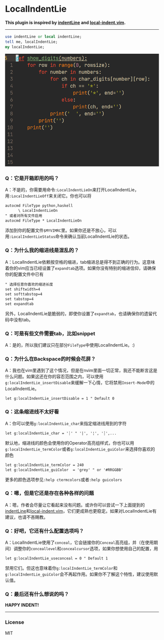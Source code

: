 # LocalIndentLie

**This plugin is inspired by [indentLine](https://github.com/Yggdroot/indentLine) and [local-indent.vim](https://github.com/tweekmonster/local-indent.vim).**



----

``` perl
use indentLine or local indentLine;
tell me, localIndentLie;
my localIndentLie;
```

![Example](https://raw.githubusercontent.com/FloatingLion/LocalIndentLie.vim/master/test/example.gif)

### Q：它是开箱即用的吗？

A：不是的，你需要用命令`:LocalIndentLieOn`来打开LocalIndentLie，用`:LocalIndentLieOff`来关闭它。你也可以将

```vim
autocmd FileType python,haskell
      \ LocalIndentLieOn
" 或者对所有文件启用
autocmd FileType * LocalIndentLieOn
```

添加到你的配置文件`$MYVIMRC`里。如果你还是不放心，可以用`:LocalIndentLieStatus`命令来确认当前LocalIndentLie的状态。

### Q：为什么我的缩进线是混乱的？

A：LocalIndentLie依赖按空格的缩进，tab缩进总是得不到正确的行为。这意味着你的vim应当已经设置了`expandtab`选项。如果你没有特别的缩进信仰，请确保你的配置文件中已有

```vim
" 选择任意你喜欢的缩进长度
set shiftwidth=4
set softtabstop=4
set tabstop=4
set expandtab
```

另外，LocalIndentLie是脆弱的，即使你设置了`expandtab`，也请确保你的遗留代码中没有tab。

### Q：可是有些文件需要tab，比如snippet

A：是的，所以我们建议只在部分`FileType`中使用LocalIndentLie。:)

### Q：为什么在Backspace的时候会花屏？

A：我也在vim里遇到了这个情况，但是在nvim里面一切正常，我还不能断言这是什么问题。如果这还在你的容忍范围之内，可以使用`g:localIndentLie_insertDisable`来缓解一下心情，它将禁用`Insert-Mode`中的LocalIndentLie。

```vim
let g:localIndentLie_insertDisable = 1 " Default 0
```

### Q：这条缩进线不太好看

A：你可以使用`g:localIndentLie_char`来指定缩进线用到的字符

```vim
let g:localIndentLie_char = '┊' " '|', '¦', '┆',...
```

默认地，缩进线的颜色会使用你的Operator高亮组样式，你也可以用`g:localIndentLie_termColor`或者`g:localIndentLie_guiColor`来选择你喜欢的颜色

```vim
let g:localIndentLie_termColor = 240
let g:localIndentLie_guiColor  = 'grey' " or '#RRGGBB'
```

更多的颜色选项参见`:help ctermcolors`或者`:help guicolors`

### Q：嗯，但是它还是存在各种各样的问题

A：嗯，作者会尽量让它看起来没有问题。或许你可以尝试一下上面提到的[indentLine](https://github.com/Yggdroot/indentLine)和[local-indent.vim](https://github.com/tweekmonster/local-indent.vim)，它们更成熟也更稳定。如果对LocalIndentLie有建议，也请不吝赐教。

### Q：好吧，它还有什么配置选项吗？

A：LocalIndentLie使用了`conceal`，它会链接你的`Conceal`高亮组，并（在使用期间）调整你的`conceallevel`和`concealcursor`选项，如果你想使用自己的配置，用

```vim
let g:localIndentLie_useconceal = 0 " Default 1
```

禁用它们。但这也意味着你`g:localIndentLie_termColor`和`g:localIndentLie_guiColor`会不再起作用。如果你不了解这个特性，建议使用默认值。

### Q：最后还有什么想说的吗？

**HAPPY INDENT!**

----

### License

MIT

